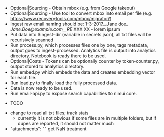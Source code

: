 - Optional|Sourcing - Obtain mbox (e.g. from Google takeout)
- Optional|Sourcing - Use tool to convert mbox into email per file (e.g. https://www.recoverytools.com/mbox/migrator/)
- Ingest raw email naming should be: 1-3-2017__Jane doe_ _Jane.Doe@example.com__RE_ XXX XX - lorem ipsum
- Put data into $ingest-dir (variable in secrets.json), all txt files will be recurisively scanned
- Run process.py, which processes files one by one, tags metadata, output goes to ingest-processed. Analytics file is output into analytics directory. Notebook is ready there to be used.
- Optional|Costs - Tokens can be optionally counter by token-counter.py, output stored to analytics directory.
- Run embed.py which embeds the data and creates embedding vector for each file.
- Run load.py to finally load the fully processed data.
- Data is now ready to be used.
- Run email-api.py to expose search capabilities to nimui core.


* TODO
- change to read all txt files; track stats
    - currently it is not obvious if some files are in multiple folders, but if dupes are reported, it should not matter much
- "attachments": "" get NaN treatment